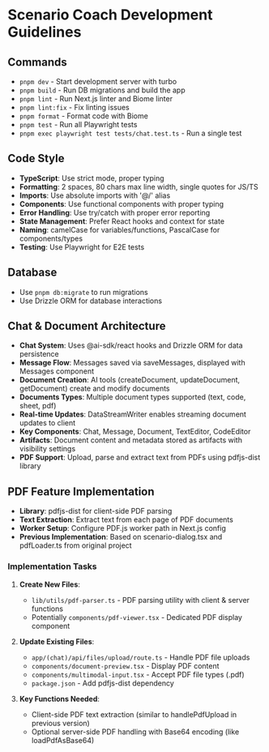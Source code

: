 # Scenario Coach Development Guidelines

## Commands
- `pnpm dev` - Start development server with turbo
- `pnpm build` - Run DB migrations and build the app
- `pnpm lint` - Run Next.js linter and Biome linter
- `pnpm lint:fix` - Fix linting issues
- `pnpm format` - Format code with Biome
- `pnpm test` - Run all Playwright tests
- `pnpm exec playwright test tests/chat.test.ts` - Run a single test

## Code Style
- **TypeScript**: Use strict mode, proper typing
- **Formatting**: 2 spaces, 80 chars max line width, single quotes for JS/TS
- **Imports**: Use absolute imports with '@/' alias
- **Components**: Use functional components with proper typing
- **Error Handling**: Use try/catch with proper error reporting
- **State Management**: Prefer React hooks and context for state
- **Naming**: camelCase for variables/functions, PascalCase for components/types
- **Testing**: Use Playwright for E2E tests

## Database
- Use `pnpm db:migrate` to run migrations
- Use Drizzle ORM for database interactions

## Chat & Document Architecture
- **Chat System**: Uses @ai-sdk/react hooks and Drizzle ORM for data persistence
- **Message Flow**: Messages saved via saveMessages, displayed with Messages component
- **Document Creation**: AI tools (createDocument, updateDocument, getDocument) create and modify documents
- **Documents Types**: Multiple document types supported (text, code, sheet, pdf)
- **Real-time Updates**: DataStreamWriter enables streaming document updates to client
- **Key Components**: Chat, Message, Document, TextEditor, CodeEditor
- **Artifacts**: Document content and metadata stored as artifacts with visibility settings
- **PDF Support**: Upload, parse and extract text from PDFs using pdfjs-dist library

## PDF Feature Implementation
- **Library**: pdfjs-dist for client-side PDF parsing
- **Text Extraction**: Extract text from each page of PDF documents
- **Worker Setup**: Configure PDF.js worker path in Next.js config
- **Previous Implementation**: Based on scenario-dialog.tsx and pdfLoader.ts from original project

### Implementation Tasks
1. **Create New Files**:
   - `lib/utils/pdf-parser.ts` - PDF parsing utility with client & server functions
   - Potentially `components/pdf-viewer.tsx` - Dedicated PDF display component

2. **Update Existing Files**:
   - `app/(chat)/api/files/upload/route.ts` - Handle PDF file uploads
   - `components/document-preview.tsx` - Display PDF content
   - `components/multimodal-input.tsx` - Accept PDF file types (.pdf)
   - `package.json` - Add pdfjs-dist dependency

3. **Key Functions Needed**:
   - Client-side PDF text extraction (similar to handlePdfUpload in previous version)
   - Optional server-side PDF handling with Base64 encoding (like loadPdfAsBase64)